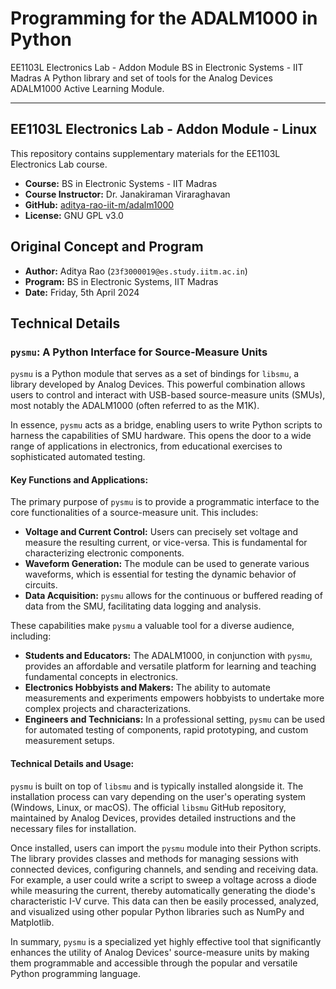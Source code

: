 # Programming for the ADALM1000 in Python

EE1103L Electronics Lab - Addon Module BS in Electronic Systems - IIT Madras
A Python library and set of tools for the Analog Devices ADALM1000 Active Learning Module.

---

## EE1103L Electronics Lab - Addon Module - Linux
This repository contains supplementary materials for the EE1103L Electronics Lab course.

- **Course:** BS in Electronic Systems - IIT Madras
- **Course Instructor:** Dr. Janakiraman Viraraghavan
- **GitHub:** [aditya-rao-iit-m/adalm1000](https://github.com/aditya-rao-iit-m/adalm1000)
- **License:** GNU GPL v3.0

## Original Concept and Program
- **Author:** Aditya Rao (`23f3000019@es.study.iitm.ac.in`)
- **Program:** BS in Electronic Systems, IIT Madras
- **Date:** Friday, 5th April 2024

## Technical Details

### `pysmu`: A Python Interface for Source-Measure Units

`pysmu` is a Python module that serves as a set of bindings for `libsmu`, a library developed by Analog Devices. This powerful combination allows users to control and interact with USB-based source-measure units (SMUs), most notably the ADALM1000 (often referred to as the M1K).

In essence, `pysmu` acts as a bridge, enabling users to write Python scripts to harness the capabilities of SMU hardware. This opens the door to a wide range of applications in electronics, from educational exercises to sophisticated automated testing.

#### Key Functions and Applications:

The primary purpose of `pysmu` is to provide a programmatic interface to the core functionalities of a source-measure unit. This includes:

* **Voltage and Current Control:** Users can precisely set voltage and measure the resulting current, or vice-versa. This is fundamental for characterizing electronic components.
* **Waveform Generation:** The module can be used to generate various waveforms, which is essential for testing the dynamic behavior of circuits.
* **Data Acquisition:** `pysmu` allows for the continuous or buffered reading of data from the SMU, facilitating data logging and analysis.

These capabilities make `pysmu` a valuable tool for a diverse audience, including:

* **Students and Educators:** The ADALM1000, in conjunction with `pysmu`, provides an affordable and versatile platform for learning and teaching fundamental concepts in electronics.
* **Electronics Hobbyists and Makers:** The ability to automate measurements and experiments empowers hobbyists to undertake more complex projects and characterizations.
* **Engineers and Technicians:** In a professional setting, `pysmu` can be used for automated testing of components, rapid prototyping, and custom measurement setups.

#### Technical Details and Usage:

`pysmu` is built on top of `libsmu` and is typically installed alongside it. The installation process can vary depending on the user's operating system (Windows, Linux, or macOS). The official `libsmu` GitHub repository, maintained by Analog Devices, provides detailed instructions and the necessary files for installation.

Once installed, users can import the `pysmu` module into their Python scripts. The library provides classes and methods for managing sessions with connected devices, configuring channels, and sending and receiving data. For example, a user could write a script to sweep a voltage across a diode while measuring the current, thereby automatically generating the diode's characteristic I-V curve. This data can then be easily processed, analyzed, and visualized using other popular Python libraries such as NumPy and Matplotlib.

In summary, `pysmu` is a specialized yet highly effective tool that significantly enhances the utility of Analog Devices' source-measure units by making them programmable and accessible through the popular and versatile Python programming language.

